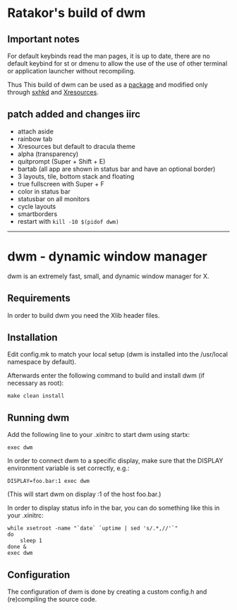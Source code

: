 # Ratakor's build of dwm

## Important notes
For default keybinds read the man pages, it is up to date, there are no default
keybind for st or dmenu to allow the use of the use of other terminal or
application launcher without recompiling.

Thus This build of dwm can be used as a
[package](https://github.com/ratakor/ratakor-repo) and modified only through
[sxhkd](https://github.com/baskerville/sxhkd) and
[Xresources](https://wiki.archlinux.org/title/X_resources).

## patch added and changes iirc
- attach aside
- rainbow tab
- Xresources but default to dracula theme
- alpha (transparency)
- quitprompt (Super + Shift + E)
- bartab (all app are shown in status bar and have an optional border)
- 3 layouts, tile, bottom stack and floating
- true fullscreen with Super + F
- color in status bar
- statusbar on all monitors
- cycle layouts
- smartborders
- restart with `kill -10 $(pidof dwm)`

---

dwm - dynamic window manager
============================
dwm is an extremely fast, small, and dynamic window manager for X.


Requirements
------------
In order to build dwm you need the Xlib header files.


Installation
------------
Edit config.mk to match your local setup (dwm is installed into
the /usr/local namespace by default).

Afterwards enter the following command to build and install dwm (if
necessary as root):

    make clean install


Running dwm
-----------
Add the following line to your .xinitrc to start dwm using startx:

    exec dwm

In order to connect dwm to a specific display, make sure that
the DISPLAY environment variable is set correctly, e.g.:

    DISPLAY=foo.bar:1 exec dwm

(This will start dwm on display :1 of the host foo.bar.)

In order to display status info in the bar, you can do something
like this in your .xinitrc:

    while xsetroot -name "`date` `uptime | sed 's/.*,//'`"
    do
    	sleep 1
    done &
    exec dwm


Configuration
-------------
The configuration of dwm is done by creating a custom config.h
and (re)compiling the source code.
